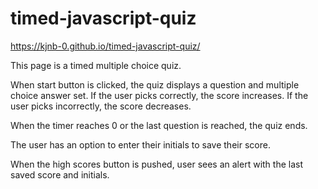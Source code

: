 # timed-javascript-quiz
https://kjnb-0.github.io/timed-javascript-quiz/

This page is a timed multiple choice quiz. 

When start button is clicked, the quiz displays a question and multiple choice answer set. If the user picks correctly, the score increases. If the user picks incorrectly, the score decreases. 

When the timer reaches 0 or the last question is reached, the quiz ends. 

The user has an option to enter their initials to save their score.

When the high scores button is pushed, user sees an alert with the last saved score and initials. 
